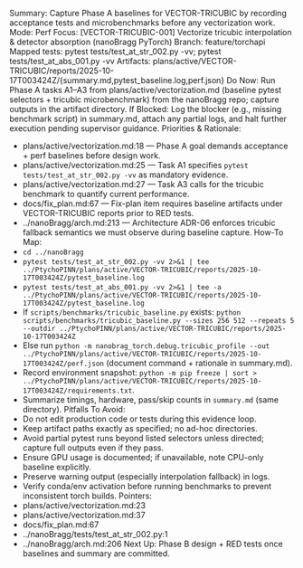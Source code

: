 Summary: Capture Phase A baselines for VECTOR-TRICUBIC by recording acceptance tests and microbenchmarks before any vectorization work.
Mode: Perf
Focus: [VECTOR-TRICUBIC-001] Vectorize tricubic interpolation & detector absorption (nanoBragg PyTorch)
Branch: feature/torchapi
Mapped tests: pytest tests/test_at_str_002.py -vv; pytest tests/test_at_abs_001.py -vv
Artifacts: plans/active/VECTOR-TRICUBIC/reports/2025-10-17T003424Z/{summary.md,pytest_baseline.log,perf.json}
Do Now: Run Phase A tasks A1–A3 from plans/active/vectorization.md (baseline pytest selectors + tricubic microbenchmark) from the nanoBragg repo; capture outputs in the artifact directory.
If Blocked: Log the blocker (e.g., missing benchmark script) in summary.md, attach any partial logs, and halt further execution pending supervisor guidance.
Priorities & Rationale:
- plans/active/vectorization.md:18 — Phase A goal demands acceptance + perf baselines before design work.
- plans/active/vectorization.md:25 — Task A1 specifies `pytest tests/test_at_str_002.py -vv` as mandatory evidence.
- plans/active/vectorization.md:27 — Task A3 calls for the tricubic benchmark to quantify current performance.
- docs/fix_plan.md:67 — Fix-plan item requires baseline artifacts under VECTOR-TRICUBIC reports prior to RED tests.
- ../nanoBragg/arch.md:213 — Architecture ADR-06 enforces tricubic fallback semantics we must observe during baseline capture.
How-To Map:
- `cd ../nanoBragg`
- `pytest tests/test_at_str_002.py -vv 2>&1 | tee ../PtychoPINN/plans/active/VECTOR-TRICUBIC/reports/2025-10-17T003424Z/pytest_baseline.log`
- `pytest tests/test_at_abs_001.py -vv 2>&1 | tee -a ../PtychoPINN/plans/active/VECTOR-TRICUBIC/reports/2025-10-17T003424Z/pytest_baseline.log`
- If `scripts/benchmarks/tricubic_baseline.py` exists: `python scripts/benchmarks/tricubic_baseline.py --sizes 256 512 --repeats 5 --outdir ../PtychoPINN/plans/active/VECTOR-TRICUBIC/reports/2025-10-17T003424Z`
- Else run `python -m nanobrag_torch.debug.tricubic_profile --out ../PtychoPINN/plans/active/VECTOR-TRICUBIC/reports/2025-10-17T003424Z/perf.json` (document command + rationale in summary.md).
- Record environment snapshot: `python -m pip freeze | sort > ../PtychoPINN/plans/active/VECTOR-TRICUBIC/reports/2025-10-17T003424Z/requirements.txt`.
- Summarize timings, hardware, pass/skip counts in `summary.md` (same directory).
Pitfalls To Avoid:
- Do not edit production code or tests during this evidence loop.
- Keep artifact paths exactly as specified; no ad-hoc directories.
- Avoid partial pytest runs beyond listed selectors unless directed; capture full outputs even if they pass.
- Ensure GPU usage is documented; if unavailable, note CPU-only baseline explicitly.
- Preserve warning output (especially interpolation fallback) in logs.
- Verify conda/env activation before running benchmarks to prevent inconsistent torch builds.
Pointers:
- plans/active/vectorization.md:23
- plans/active/vectorization.md:37
- docs/fix_plan.md:67
- ../nanoBragg/tests/test_at_str_002.py:1
- ../nanoBragg/arch.md:206
Next Up: Phase B design + RED tests once baselines and summary are committed.
